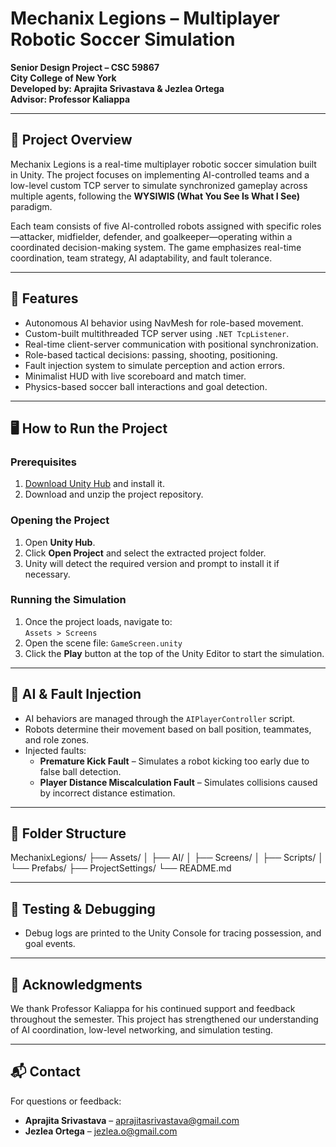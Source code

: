 # Mechanix Legions – Multiplayer Robotic Soccer Simulation

**Senior Design Project – CSC 59867**  
**City College of New York**  
**Developed by: Aprajita Srivastava & Jezlea Ortega**  
**Advisor: Professor Kaliappa**

---

## 📌 Project Overview

Mechanix Legions is a real-time multiplayer robotic soccer simulation built in Unity. The project focuses on implementing AI-controlled teams and a low-level custom TCP server to simulate synchronized gameplay across multiple agents, following the **WYSIWIS (What You See Is What I See)** paradigm.

Each team consists of five AI-controlled robots assigned with specific roles—attacker, midfielder, defender, and goalkeeper—operating within a coordinated decision-making system. The game emphasizes real-time coordination, team strategy, AI adaptability, and fault tolerance.

---

## 🚀 Features

- Autonomous AI behavior using NavMesh for role-based movement.
- Custom-built multithreaded TCP server using `.NET TcpListener`.
- Real-time client-server communication with positional synchronization.
- Role-based tactical decisions: passing, shooting, positioning.
- Fault injection system to simulate perception and action errors.
- Minimalist HUD with live scoreboard and match timer.
- Physics-based soccer ball interactions and goal detection.

---

## 🖥️ How to Run the Project

### Prerequisites

1. [Download Unity Hub](https://unity.com/download) and install it.
2. Download and unzip the project repository.

### Opening the Project

1. Open **Unity Hub**.
2. Click **Open Project** and select the extracted project folder.
3. Unity will detect the required version and prompt to install it if necessary.

### Running the Simulation

1. Once the project loads, navigate to:  
   `Assets > Screens`
2. Open the scene file: `GameScreen.unity`
3. Click the **Play** button at the top of the Unity Editor to start the simulation.

---

## 🧠 AI & Fault Injection

- AI behaviors are managed through the `AIPlayerController` script.
- Robots determine their movement based on ball position, teammates, and role zones.
- Injected faults:
  - **Premature Kick Fault** – Simulates a robot kicking too early due to false ball detection.
  - **Player Distance Miscalculation Fault** – Simulates collisions caused by incorrect distance estimation.

---

## 📁 Folder Structure

MechanixLegions/
├── Assets/
│ ├── AI/
│ ├── Screens/
│ ├── Scripts/
│ └── Prefabs/
├── ProjectSettings/
└── README.md



---

## 🧪 Testing & Debugging
- Debug logs are printed to the Unity Console for tracing possession, and goal events.

---

## 📝 Acknowledgments

We thank Professor Kaliappa for his continued support and feedback throughout the semester. This project has strengthened our understanding of AI coordination, low-level networking, and simulation testing.

---

## 📬 Contact

For questions or feedback:
- **Aprajita Srivastava** – aprajitasrivastava@gmail.com  
- **Jezlea Ortega** – jezlea.o@gmail.com
